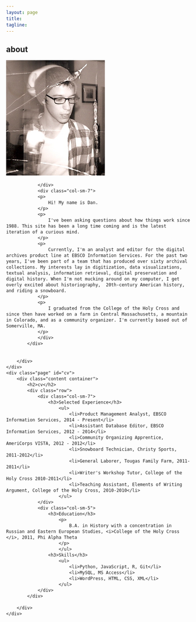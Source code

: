 ```yaml
---
layout: page
title: 
tagline: 
---
```

<body>
<div class="main">
    <div class="page" id="about">
        <div class="content container-fluid">
            <h2>about</h2>
            <div class="row">
                <div class="col-sm-4">
                    <img class="img-circle" src="img/me2009.jpg" alt="danieljevans">
                </div>
                <div class="col-sm-1">
                    
                </div>
                <div class="col-sm-7">
                <p>
                    Hi! My name is Dan. 
                </p>
                <p>
                    I've been asking questions about how things work since 1988. This site has been a long time coming and is the latest iteration of a curious mind.
                </p>
                <p>
                    Currently, I'm an analyst and editor for the digital archives product line at EBSCO Information Services. For the past two years, I've been part of a team that has produced over sixty archival collections. My interests lay in digitization, data visualizations, textual analysis, information retrieval, digital preservation and digital history. When I'm not mucking around on my computer, I get overly excited about historiography,  20th-century American history, and riding a snowboard. 
                </p>
                <p>
                    I graduated from the College of the Holy Cross and since then have worked on a farm in Central Massachusetts, a mountain in Colorado, and as a community organizer. I'm currently based out of Somerville, MA.
                </p>  
                </div>
            </div>
            
                
        </div>
    </div>
    <div class="page" id="cv">
        <div class="content container">
            <h2>cv</h2>
            <div class="row">
                <div class="col-sm-7">
                    <h3>Selected Experience</h3>
                        <ul>
                            <li>Product Management Analyst, EBSCO Information Services, 2014 - Present</li>
                            <li>Assistant Database Editor, EBSCO Information Services, 2012 - 2014</li>
                            <li>Community Organizing Apprentice, AmeriCorps VISTA, 2012 - 2012</li>
                            <li>Snowboard Technician, Christy Sports, 2011-2012</li> 
                            <li>General Laborer, Tougas Family Farm, 2011-2011</li>
                            <li>Writer's Workshop Tutor, College of the Holy Cross 2010-2011</li>
                            <li>Teaching Assistant, Elements of Writing Argument, College of the Holy Cross, 2010-2010</li>      
                        </ul>
                </div>
                <div class="col-sm-5">
                    <h3>Education</h3>
                        <p>
                            B.A. in History with a concentration in Russian and Eastern European Studies, <i>College of the Holy Cross </i>, 2011, Phi Alpha Theta
                        </p>
                        </ul>
                    <h3>Skills</h3>
                        <ul>
                            <li>Python, JavaScript, R, Git</li>
                            <li>MySQL, MS Access</li>
                            <li>WordPress, HTML, CSS, XML</li>
                        </ul>
                </div>
            </div>
                    
        </div>
    </div> 
</body>
